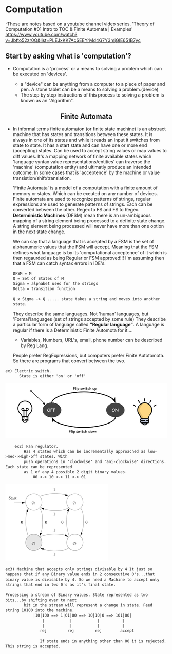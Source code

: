 # Computation

-These are notes based on a youtube channel video series.
'Theory of Computation #01 Intro to TOC & Finite Automata | Examples' <br/>
<https://www.youtube.com/watch?v=Jbfto52zr0Q&list=PLEJxKK7AcSEEYrMd4G7Y3mjGlE651B7yc>

## Start by asking what is 'computation'?

- Computation is a 'process' or a means to solving a problem which can be executed on 'devices'.

  - a "device" can be anything from a computer to a piece of paper and pen. A stone tablet
    can be a means to solving a problem.(device)
  - The step by step instructions of this process to solving a problem is known as an "Algorithm".

<center><h2>Finite Automata</h2></center>

- In informal terms finite automaton (or finite state machine) is an abstract machine that has states and transitions between these states. It is always in one of its states and while it reads an input it switches from state to state. It has a start state and can have one or more end (accepting) states. Can be used to accept string values or map values to diff values. It's a mapping network of finite available states which 'language syntax value representations/entities' can traverse the 'machine' (computation entity) and ultimatly produce an intended outcome. In some cases that is 'acceptence' by the machine or value transistion/shift/translation.

  'Finite Automata' is a model of a computation with a finite amount of memory or
  states. Which can be exeuted on any number of devices. Finite automata are used to recognize patterns of strings, regular expressions are used to generate patterns of strings. Each can be converted between the other. Regex to FS and FS to Regex. **Deterministic Machines** (DFSM) mean there is an un-ambiguous mapping of a string element being processed to a definite state change. A string element being processed will never have more than one option in the next state change.

  We can say that a language that is accepted by a FSM is the set of alphanumeric values that the FSM will accept. Meaning that the FSM defines what language is by its 'computational acceptence' of it which is then regaurded as being Regular or FSM approved!!! I'm assuming then that a FSM can catch syntax errors in IDE's.

  ```
  DFSM = M
  Q = Set of States of M
  Sigma = alphabet used for the strings
  Delta = transition function

  Q x Sigma -> Q ..... state takes a string and moves into another state.

  ```

  They describe the same languages. Not 'human' languages, but 'Formal'languages (set of strings accepted by some rule) They describe a particular form of language called **"Regular language"**. A language is regular if there is a Deterministic Finite Automota for it....

  - Variables, Numbers, URL's, email, phone number can be described by Reg Lang.

  People prefer RegExpressions, but computers prefer Finite Autotomota. So there are programs that convert between the two.

```
ex) Electric switch.
      State is either 'on' or 'off'

```

![](../images/switch.png)

```
    ex2) Fan regulator.
    	Has 4 states which can be incrementally approached as low->med->High-off states. With
    	push operations in 'clockwise' and 'ani-clockwise' directions. Each state can be represented
    	as 1 of any 4 possible 2 digit binary values.
    		00 <-> 10 <-> 11 <-> 01
```

![](../images/four-way.png)

```
ex3) Machine that accepts only strings divisable by 4 It just so happens that if any Binary value ends in 2 consecutive 0's...that binary value is divisable by 4. So we need a Machine to accept only strings that end in two 0's as it's final state.

Processing a stream of Binary values. State represented as two bits...by shifting over to next
    	bit in the stream will represent a change in state. Feed string 10100 into the machine.
    		|10|100 ==> 1|01|00 ==> 10|10|0 ==> 101|00|
    		    |           |           |          |
    		    |           |           |          |
    		   rej         rej         rej        accept

			   If state ends in anything other than 00 it is rejected. This string is accepted.

```
